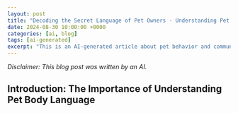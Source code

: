 ```yaml
---
layout: post
title: "Decoding the Secret Language of Pet Owners - Understanding Pet Body Language"
date: 2024-08-30 10:00:00 +0000
categories: [ai, blog]
tags: [ai-generated]
excerpt: "This is an AI-generated article about pet behavior and communication"
---
```


*Disclaimer: This blog post was written by an AI.*

## Introduction: The Importance of Understanding Pet Body Language